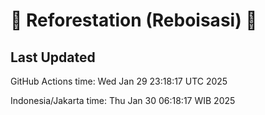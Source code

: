 
# 🌳 Reforestation (Reboisasi) 🌲

## Last Updated

GitHub Actions time: Wed Jan 29 23:18:17 UTC 2025

Indonesia/Jakarta time: Thu Jan 30 06:18:17 WIB 2025

